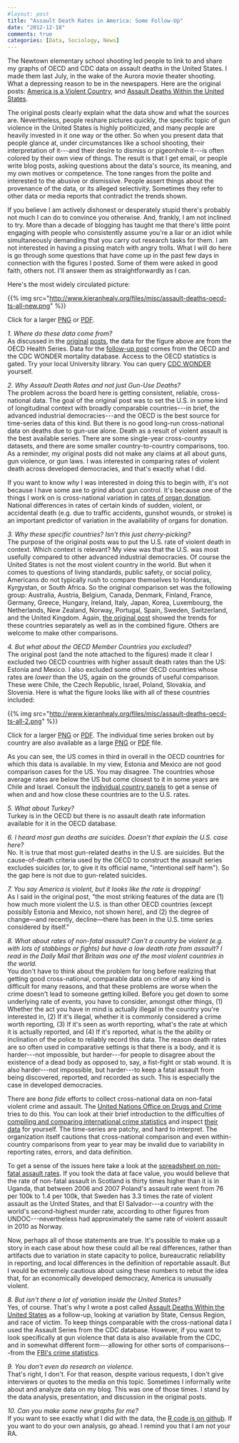 ```yaml
---
#layout: post
title: "Assault Death Rates in America: Some Follow-Up"
date: "2012-12-18"
comments: true
categories: [Data, Sociology, News]
---
```


The Newtown elementary school shooting led people to link to and share my graphs of OECD and CDC data on assault deaths in the United States. I made them last July, in the wake of the Aurora movie theater shooting. What a depressing reason to be in the newspapers. Here are the original posts: [America is a Violent Country](http://www.kieranhealy.org/blog/archives/2012/07/20/america-is-a-violent-country/), and [Assault Deaths Within the United States](http://www.kieranhealy.org/blog/archives/2012/07/21/assault-deaths-within-the-united-states/). 

The original posts clearly explain what the data show and what the sources are. Nevertheless, people reshare pictures quickly, the specific topic of gun violence in the United States is highly politicized, and many people are heavily invested in it one way or the other. So when you present data that people glance at, under circumstances like a school shooting, their interpretation of it---and their desire to dismiss or pigeonhole it---is often colored by their own view of things. The result is that I get email, or people write blog posts, asking questions about the data's source, its meaning, and my own motives or competence. The tone ranges from the polite and interested to the abusive or dismissive. People assert things about the provenance of the data, or its alleged selectivity. Sometimes they refer to other data or media reports that contradict the trends shown. 

If you believe I am actively dishonest or desperately stupid there's probably not much I can do to convince you otherwise. And, frankly, I am not inclined to try. More than a decade of blogging has taught me that there's little point engaging with people who consistently assume you're a liar or an idiot while simultaneously demanding that you carry out research tasks for them. I am not interested in having a pissing match with angry trolls. What I will do here is go through some questions that have come up in the past few days in connection with the figures I posted. Some of them were asked in good faith, others not. I'll answer them as straightforwardly as I can.

Here's the most widely circulated picture:

{{% img src="http://www.kieranhealy.org/files/misc/assault-deaths-oecd-ts-all-new.png" %}}

Click for a larger [PNG](http://www.kieranhealy.org/files/misc/assault-deaths-oecd-ts-all-new.png) or [PDF](http://www.kieranhealy.org/files/misc/assault-deaths-oecd-ts-all-new.pdf).

*1. Where do these data come from?*<br />As discussed in the  [original](http://www.kieranhealy.org/blog/archives/2012/07/20/america-is-a-violent-country/) [posts](http://www.kieranhealy.org/blog/archives/2012/07/21/assault-deaths-within-the-united-states/), the data for the figure above are from the OECD Health Series. Data for the [follow-up post](http://www.kieranhealy.org/blog/archives/2012/07/21/assault-deaths-within-the-united-states/) comes from the OECD and the CDC WONDER mortality database. Access to the OECD statistics is gated. Try your local University library. You can query [CDC WONDER](http://wonder.cdc.gov) yourself. 

 *2. Why Assault Death Rates and not just Gun-Use Deaths?*<br />The problem across the board here is getting consistent, reliable, cross-national data. The goal of the original post was to set the U.S. in some kind of longitudinal context with broadly comparable countries---in brief, the advanced industrial democracies---and the OECD is the best source for time-series data of this kind. But there is no good long-run cross-national data on deaths due to gun-use alone. Death as a result of violent assault is the best available series. There are some single-year cross-country datasets, and there are some smaller country-to-country comparisons, too. As a reminder, my original posts did not make any claims at all about guns, gun violence, or gun laws. I was interested in comparing rates of violent death across developed democracies, and that's exactly what I did. 
 
If you want to know *why* I was interested in doing this to begin with, it's not because I have some axe to grind about gun control. It's because one of the things I work on is cross-national variation in [rates of organ donation](http://www.kieranhealy.org/publications.html). National differences in rates of certain kinds of sudden, violent, or accidental death (e.g. due to traffic accidents, gunshot wounds, or stroke) is an important predictor of variation in the availability of organs for donation.

*3. Why these specific countries? Isn't this just cherry-picking?*<br />The purpose of the original posts was to put the U.S. rate of violent death in context. Which context is relevant? My view was that the U.S. was most usefully compared to other advanced industrial democracies. Of course the United States is not the most violent country in the world. But when it comes to questions of living standards, public safety, or social policy, Americans do not typically rush to compare themselves to Honduras, Kyrgystan, or South Africa. So the original comparison set was the following group: Australia, Austria, Belgium, Canada, Denmark, Finland, France, Germany, Greece, Hungary, Ireland, Italy, Japan, Korea, Luxembourg, the Netherlands, New Zealand, Norway, Portugal, Spain, Sweden, Switzerland, and the United Kingdom. Again, [the original post](http://www.kieranhealy.org/blog/archives/2012/07/20/america-is-a-violent-country/) showed the trends for these countries separately as well as in the combined figure. Others are welcome to make other comparisons. 

*4. But what about the OECD Member Countries you excluded?*<br />The original post (and the note attached to the figures) made it clear I excluded two OECD countries with higher assault death rates than the US: Estonia and Mexico. I also excluded some other OECD countries whose rates are *lower* than the US, again on the grounds of useful comparison. These were Chile, the Czech Republic, Israel, Poland, Slovakia, and Slovenia. Here is what the figure looks like with all of these countries included: 

{{% img src="http://www.kieranhealy.org/files/misc/assault-deaths-oecd-ts-all-2.png" %}}

Click for a larger [PNG](http://www.kieranhealy.org/files/misc/assault-deaths-oecd-ts-all-2.png) or [PDF](http://www.kieranhealy.org/files/misc/assault-deaths-oecd-ts-all-2.pdf). The individual time series broken out by country are also available as a large  [PNG](http://www.kieranhealy.org/files/misc/assault-deaths-oecd-ts-facet-2.png) or [PDF](http://www.kieranhealy.org/files/misc/assault-deaths-oecd-ts-facet-2.pdf) file.

As you can see, the US comes in third in overall in the OECD countries for which this data is available. In my view, Estonia and Mexico are not good comparison cases for the US. You may disagree. The countries whose average rates are below the US but come closest to it in some years are Chile and Israel. Consult the [individual country panels](http://www.kieranhealy.org/files/misc/assault-deaths-oecd-ts-facet-2.png) to get a sense of when and and how close these countries are to the U.S. rates.

*5. What about Turkey?*<br />Turkey is in the OECD but there is no assault death rate information available for it in the OECD database. 

*6. I heard most gun deaths are suicides. Doesn't that explain the U.S. case here?*<br /> No. It is true that most gun-related deaths in the U.S. are suicides. But the cause-of-death criteria used by the OECD to construct the assault series excludes suicides (or, to give it its official name, "intentional self harm"). So the gap here is not due to gun-related suicides. 

*7. You say America is violent, but it looks like the rate is dropping!*<br/>As I said in the original post, "the most striking features of the data are (1) how much more violent the U.S. is than other OECD countries (except possibly Estonia and Mexico, not shown here), and (2) the degree of change—and recently, decline—there has been in the U.S. time series considered by itself."

*8. What about rates of non-fatal assault? Can't a country be violent (e.g. with lots of stabbings or fights) but have a low death rate from assault? I read in the Daily Mail that Britain was one of the most violent countries in the world.*<br />You don't have to think about the problem for long before realizing that getting good cross-national, comparable data on crime of any kind is difficult for many reasons, and that these problems are worse when the crime doesn't lead to someone getting killed. Before you get down to some underlying rate of events, you have to consider, amongst other things, (1) Whether the act you have in mind is actually illegal in the country you're interested in, (2) If it's illegal, whether it is commonly considered a crime worth reporting, (3) If it's seen as worth reporting, what's the rate at which it is actually reported, and (4) If it's reported, what is the the ability or inclination of the police to reliably record this data. The reason death rates are so often used in comparative settings is that there is a body, and it is harder---not impossible, but harder---for people to disagree about the existence of a dead body as opposed to, say, a fist-fight or stab wound. It is also harder---not impossible, but harder---to keep a fatal assault from being discovered, reported, and recorded as such. This is especially the case in developed democracies.

There are *bona fide* efforts to collect cross-national data on non-fatal violent crime and assault. The [United Nations Office on Drugs and Crime](http://www.unodc.org) tries to do this. You can look at their brief introduction to the difficulties of [compiling and comparing international crime statistics](http://www.unodc.org/unodc/en/data-and-analysis/Compiling-and-comparing-International-Crime-Statistics.html) and inspect [their data](http://www.unodc.org/unodc/en/data-and-analysis/statistics/crime.html) for yourself. The time-series are patchy, and hard to interpret. The organization itself cautions that cross-national comparison and even within-country comparisons from year to year may be invalid due to variability in reporting rates, errors, and data definition. 

To get a sense of the issues here take a look at the [spreadsheet on non-fatal assault rates](http://www.unodc.org/documents/data-and-analysis/statistics/crime/CTS12_Assault.xls). If you took the data at face value, you would believe that the rate of non-fatal assault in Scotland is thirty times higher than it is in Uganda, that between 2006 and 2007 Poland's assault rate went from 76 per 100k to 1.4 per 100k,  that Sweden has 3.3 times the rate of violent assault as the United States, and that El Salvador---a country with the world's second-highest murder rate, according to other figures from UNDOC---nevertheless had approximately the same rate of violent assault in 2010 as Norway. 

Now, perhaps all of those statements are true. It's possible to make up a story in each case about how these could all be real differences, rather than artifacts due to variation in state capacity to police, bureaucratic reliability in reporting, and local differences in the definition of reportable assault. But I would be extremely cautious about using these numbers to rebut the idea that, for an economically developed democracy, America is  unusually violent.

*8. But isn't there a lot of variation inside the United States?*<br />Yes, of course. That's why I wrote a post called [Assault Deaths Within the United States](http://www.kieranhealy.org/blog/archives/2012/07/21/assault-deaths-within-the-united-states/) as a follow-up, looking at variation by State, Census Region, and race of victim. To keep things comparable with the cross-national data I used the Assault Series from the CDC database. However, if you want to look specifically at gun violence that data is also available from the CDC, and in somewhat different form---allowing for other sorts of comparisons---from the [FBI's crime statistics](http://www.fbi.gov/stats-services/crimestats). 

*9. You don't even do research on violence.*<br />That's right, I don't. For that reason, despite various requests, I don't give interviews or quotes to the media on this topic. Sometimes I informally write about and analyze data on my blog. This was one of those times. I stand by the data analysis, presentation, and discussion in the original posts. 

*10. Can you make some new graphs for me?*<br />If you want to see exactly what I did with the data, the [R code is on github](https://github.com/kjhealy/assault-deaths). If you want to do your own analysis, go ahead. I remind you that I am not your RA.
